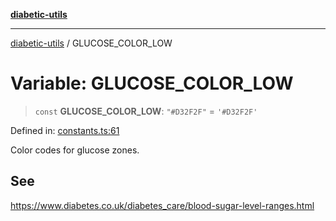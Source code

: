 [**diabetic-utils**](../README.md)

***

[diabetic-utils](../globals.md) / GLUCOSE\_COLOR\_LOW

# Variable: GLUCOSE\_COLOR\_LOW

> `const` **GLUCOSE\_COLOR\_LOW**: `"#D32F2F"` = `'#D32F2F'`

Defined in: [constants.ts:61](https://github.com/marklearst/diabetic-utils/blob/eb1ce0a8bb58eaa6c7bbfdb97ff24106b8893a34/src/constants.ts#L61)

Color codes for glucose zones.

## See

https://www.diabetes.co.uk/diabetes_care/blood-sugar-level-ranges.html
